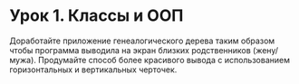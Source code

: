 # Урок 1. Классы и ООП
Доработайте приложение генеалогического дерева таким образом чтобы программа выводила на экран близких родственников (жену/мужа). Продумайте способ более красивого вывода с использованием горизонтальных и вертикальных черточек.